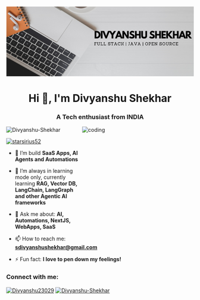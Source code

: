 ![logo](https://github.com/Divyanshu832/Divyanshu832/blob/main/Cover%20Image.png)
<br/>
<h1 align="center">Hi 👋, I'm Divyanshu Shekhar</h1>
<h3 align="center">A Tech enthusiast from INDIA</h3>
<img align="right" alt="coding" width="300" height="300" src="Image Readme.jpg">

<p align="left"> <img src="https://komarev.com/ghpvc/?username=Divyanshu832&label=Profile%20views&color=0e75b6&style=flat" alt="Divyanshu-Shekhar" /> </p>

<p align="left"> <a href="https://twitter.com/Divyanshu23029" target="blank"><img src="https://img.shields.io/twitter/follow/Divyanshu-Shekhar?logo=twitter&style=for-the-badge" alt="starsirius52" /></a> </p>

- 🌱 I’m build **SaaS Apps, AI Agents and Automations**

- 🌱 I’m always in learning mode only, currently learning **RAG, Vector DB, LangChain, LangGraph and other Agentic AI frameworks**

- 💬 Ask me about: **AI, Automations, NextJS, WebApps, SaaS**

- 📫 How to reach me: **sdivyanshushekhar@gmail.com**

- ⚡ Fun fact: **I love to pen down my feelings!**

<h3 align="left">Connect with me:</h3>
<p align="left">
<a href="https://twitter.com/Divyanshu23029" target="blank"><img align="center" src="https://raw.githubusercontent.com/rahuldkjain/github-profile-readme-generator/master/src/images/icons/Social/twitter.svg" alt="Divyanshu23029" height="30" width="40" /></a>
<a href="https://www.linkedin.com/in/divyanshu-shekhar-0aa3b223a/" target="blank"><img align="center" src="https://raw.githubusercontent.com/rahuldkjain/github-profile-readme-generator/master/src/images/icons/Social/linked-in-alt.svg" alt="Divyanshu-Shekhar" height="30" width="40" /></a>
</p>
